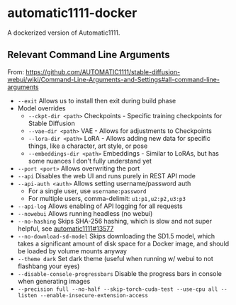 # automatic1111-docker

A dockerized version of Automatic1111.

## Relevant Command Line Arguments

From: https://github.com/AUTOMATIC1111/stable-diffusion-webui/wiki/Command-Line-Arguments-and-Settings#all-command-line-arguments

- `--exit` Allows us to install then exit during build phase
- Model overrides
  - `--ckpt-dir <path>` Checkpoints - Specific training checkpoints for Stable Diffusion
  - `--vae-dir <path>` VAE - Allows for adjustments to Checkpoints
  - `--lora-dir <path>` LoRA - Allows adding new data for specific things, like a character, art style, or pose
  - `--embeddings-dir <path>` Embeddings - Similar to LoRAs, but has some nuances I don't fully understand yet
- `--port <port>` Allows overwriting the port
- `--api` Disables the web UI and runs purely in REST API mode
- `--api-auth <auth>` Allows setting username/password auth
  - For a single user, use `username:password`
  - For multiple users, comma-delimit: `u1:p1,u2:p2,u3:p3`
- `--api-log` Allows enabling of API logging for all requests
- `--nowebui` Allows running headless (no webui)
- `--no-hashing` Skips SHA-256 hashing, which is slow and not super helpful, see [automatic1111#13577](https://github.com/AUTOMATIC1111/stable-diffusion-webui/discussions/13577)
- `--no-download-sd-model` Skips downloading the SD1.5 model, which takes a significant amount of disk space for a Docker image, and should be loaded by volume mounts anyway
- `--theme dark` Set dark theme (useful when running w/ webui to not flashbang your eyes)
- `--disable-console-progressbars` Disable the progress bars in console when generating images
- `--precision full --no-half --skip-torch-cuda-test --use-cpu all --listen --enable-insecure-extension-access`
